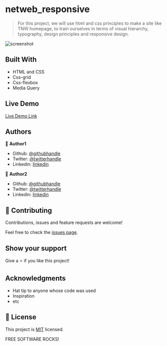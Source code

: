 # netweb_responsive

> For this project, we will use html and css principles to make a site like TNW homepage, to train ourselves in terms of  visual hierarchy, typography, design principles and responsive design. 

![screenshot](./images/tnw_image.png) 

## Built With

- HTML and CSS
- Css-grid 
- Css-flexbox 
- Media Query

## Live Demo

[Live Demo Link](https://vigilant-varahamihira-15cf40.netlify.com)


## Authors

👤 **Author1**

- Github: [@githubhandle](https://github.com/chinweokwu)
- Twitter: [@twitterhandle](https://twitter.com/Morah89820846)
- Linkedin: [linkedin](https://www.linkedin.com/in/paul-morah-285b63172/)

👤 **Author2**

- Github: [@githubhandle](https://github.com/maosan132)
- Twitter: [@twitterhandle](https://twitter.com/maosan132)
- Linkedin: [linkedin](https://www.linkedin.com/in/mauricio-santos-a7292910)


## 🤝 Contributing

Contributions, issues and feature requests are welcome!

Feel free to check the [issues page](https://github.com/chinweokwu/netweb_responsive/issues).

## Show your support

Give a ⭐️ if you like this project!

## Acknowledgments

- Hat tip to anyone whose code was used
- Inspiration
- etc

## 📝 License

This project is [MIT](lic.url) licensed.

FREE SOFTWARE ROCKS!
